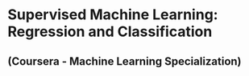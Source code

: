 # Supervised Machine Learning: Regression and Classification 
## (Coursera - Machine Learning Specialization)
